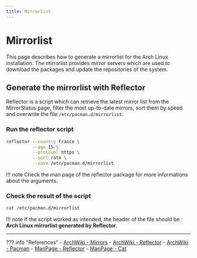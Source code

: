 ```yaml
---
title: Mirrorlist
---
```


# Mirrorlist
This page describes how to generate a mirrorlist for the Arch Linux installation. The mirrorlist provides mirror servers which are used to download the packages and update the repositories of the system.

## Generate the mirrorlist with Reflector
Reflector is a script which can retrieve the latest mirror list from the MirrorStatus page, filter the most up-to-date mirrors, sort them by speed and overwrite the file `/etc/pacman.d/mirrorlist`.

### Run the reflector script
``` bash
reflector --country France \
          --age 15 \
          --protocol https \
          --sort rate \
          --save /etc/pacman.d/mirrorlist
```

!!! note
    Check the man page of the reflector package for more informations about the arguments.

### Check the result of the script
``` bash
cat /etc/pacman.d/mirrorlist
```

!!! note
    If the script worked as intended, the header of the file should be : **Arch Linux mirrorlist generated by Reflector**.

---

??? info "References"
    - [ArchWiki - Mirrors](https://wiki.archlinux.org/index.php/Mirrors)
    - [ArchWiki - Reflector](https://wiki.archlinux.org/index.php/Reflector)
    - [ArchWiki - Pacman](https://wiki.archlinux.org/index.php/Pacman)
    - [ManPage - Reflector](https://jlk.fjfi.cvut.cz/arch/manpages/man/community/reflector/reflector.1.en) 
    - [ManPage - Cat](https://jlk.fjfi.cvut.cz/arch/manpages/man/core/coreutils/cat.1.en)
